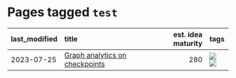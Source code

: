 # Pages tagged `test`

|last_modified|title|est. idea maturity|tags
|:---|:---|---:|:---|
|2023-07-25|[Graph analytics on checkpoints](../Graph_analytics_on_checkpoints.md)|280|[![](https://img.shields.io/badge/tag-from_issue-fe76cf)](../tags/from_issue.md) [![](https://img.shields.io/badge/tag-test-7ffa70)](../tags/test.md)|